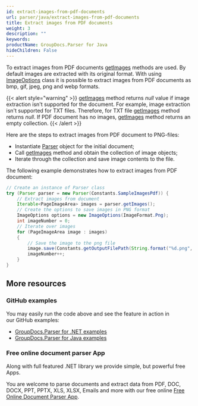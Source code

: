 ```yaml
---
id: extract-images-from-pdf-documents
url: parser/java/extract-images-from-pdf-documents
title: Extract images from PDF documents
weight: 3
description: ""
keywords: 
productName: GroupDocs.Parser for Java
hideChildren: False
---
```

To extract images from PDF documents [getImages](https://apireference.groupdocs.com/java/parser/com.groupdocs.parser/Parser#getImages()) methods are used. By default images are extracted with its original format. With using [ImageOptions](https://apireference.groupdocs.com/java/parser/com.groupdocs.parser.options/ImageOptions) class it is possible to extract images from PDF documents as bmp, gif, jpeg, png and webp formats.

{{< alert style="warning" >}}
[getImages](https://apireference.groupdocs.com/java/parser/com.groupdocs.parser/Parser#getImages()) method returns *null* value if image extraction isn't supported for the document. For example, image extraction isn't supported for TXT files. Therefore, for TXT file [getImages](https://apireference.groupdocs.com/java/parser/com.groupdocs.parser/Parser#getImages()) method returns *null*. If PDF document has no images, [getImages](https://apireference.groupdocs.com/java/parser/com.groupdocs.parser/Parser#getImages()) method returns an empty collection.
{{< /alert >}}

Here are the steps to extract images from PDF document to PNG-files:

*   Instantiate [Parser](https://apireference.groupdocs.com/java/parser/com.groupdocs.parser/Parser) object for the initial document;
*   Call [getImages](https://apireference.groupdocs.com/java/parser/com.groupdocs.parser/Parser#getImages()) method and obtain the collection of image objects;
*   Iterate through the collection and save image contents to the file.

The following example demonstrates how to extract images from PDF document:

```java
// Create an instance of Parser class
try (Parser parser = new Parser(Constants.SampleImagesPdf)) {
    // Extract images from document
    Iterable<PageImageArea> images = parser.getImages();
    // Create the options to save images in PNG format
    ImageOptions options = new ImageOptions(ImageFormat.Png);
    int imageNumber = 0;
    // Iterate over images
    for (PageImageArea image : images)
    {
        // Save the image to the png file
        image.save(Constants.getOutputFilePath(String.format("%d.png", imageNumber)), options);
        imageNumber++;
    }
}

```

## More resources

### GitHub examples

You may easily run the code above and see the feature in action in our GitHub examples:

*   [GroupDocs.Parser for .NET examples](https://github.com/groupdocs-parser/GroupDocs.Parser-for-.NET)    
*   [GroupDocs.Parser for Java examples](https://github.com/groupdocs-parser/GroupDocs.Parser-for-Java)    

### Free online document parser App

Along with full featured .NET library we provide simple, but powerful free Apps.

You are welcome to parse documents and extract data from PDF, DOC, DOCX, PPT, PPTX, XLS, XLSX, Emails and more with our free online [Free Online Document Parser App](https://products.groupdocs.app/parser).